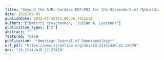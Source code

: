 ```yaml
---
title: "Beyond the AJR: Cardiac PET/MRI for the Assessment of Myocardial Injury After COVID-19"
date: 2022-02-01
publishDate: 2022-05-30T15:00:36.753151Z
authors: ["Dmitrij Kravchenko", "Julian A. Luetkens"]
publication_types: ["2"]
abstract: ""
featured: false
publication: "*American Journal of Roentgenology*"
url_pdf: "https://www.ajronline.org/doi/10.2214/AJR.22.27478"
doi: "10.2214/AJR.22.27478"
---
```


